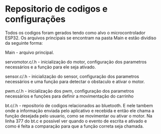 # Repositorio de codigos e configurações

Todos os codigos foram gerados tendo como alvo o microcontrolador ESP32. Os arquivos principais se encontram na pasta Main e estão dividiso da seguinte forma:

Main - arquivo principal.

servomotor.c/.h - inicialização do motor, configuração dos parametros necessários e a função para ele seja ativado.

sensor.c/.h     - inicialização do sensor, configuração dos parametros necessários e uma função para detectar o obstaculo e ativar o motor.

pwm.c/.h        - inicialização dos pwm, configuração dos parametros necessários e funções para definir a movimentação do carrinho

bt.c/.h         - repositorio de codigos relacionados ao bluetooth. E nele tambem onde a informação enviada pelo aplicativo e recebida e então ele chama a função
                  desejada pelo usuario, como se movimentar ou ativar o motor. Na linha 377 do bt.c e possível ver quando o evento de escrita e ativado e como é
                  feita a comparação para que a função correta seja chamada. 
